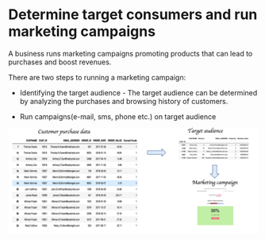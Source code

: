 # Determine target consumers and run marketing campaigns

A business runs marketing campaigns promoting products that can lead to purchases and boost revenues. 

There are two steps to running a marketing campaign:

* Identifying the target audience - The target audience can be determined by analyzing the purchases and browsing history of customers.  

* Run campaigns(e-mail, sms, phone etc.) on target audience 

![](images/usecase_flow.png)



